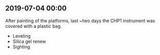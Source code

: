 
## 2019-07-04 00:00

[//]: # (Keywords: #chp1, #data_loss)

After painting of the platforms,
last ~two days the CHP1 instrument was covered with a plastic bag.

- Leveling
- Silica gel renew
- Sighting

